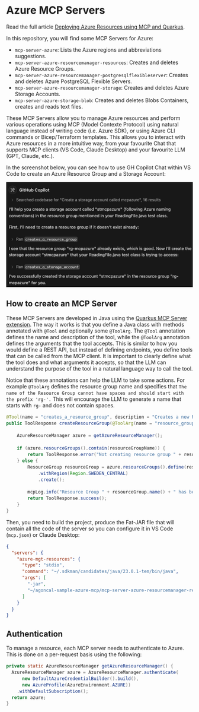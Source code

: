 # Azure MCP Servers

Read the full article [Deploying Azure Resources using MCP and Quarkus](https://www.linkedin.com/pulse/deploying-azure-resources-using-mcp-quarkus-antonio-goncalves-jjaqe).

In this repository, you will find some MCP Servers for Azure:

* `mcp-server-azure`: Lists the Azure regions and abbreviations suggestions.
* `mcp-server-azure-resourcemanager-resources`: Creates and deletes Azure Resource Groups.
* `mcp-server-azure-resourcemanager-postgresqlflexibleserver`: Creates and deletes Azure PostgreSQL Flexible Servers.
* `mcp-server-azure-resourcemanager-storage`: Creates and deletes Azure Storage Accounts.
* `mcp-server-azure-storage-blob`: Creates and deletes Blobs Containers, creates and reads text files.

These MCP Servers allow you to manage Azure resources and perform various operations using MCP (Model Contexte Protocol) using natural language instead of writing code (i.e. Azure SDK), or using Azure CLI commands or Bicep/Terraform templates.
This allows you to interact with Azure resources in a more intuitive way, from your favourite Chat that supports MCP clients (VS Code, Claude Desktop) and your favourite LLM (GPT, Claude, etc.).

In the screenshot below, you can see how to use GH Copilot Chat within VS Code to create an Azure Resource Group and a Storage Account:

![mcp.png](mcp.png)

## How to create an MCP Server

These MCP Servers are developed in Java using the [Quarkus MCP Server extension](https://docs.quarkiverse.io/quarkus-mcp-server/dev/).
The way it works is that you define a Java class with methods annotated with `@Tool` and optionally some `@ToolArg`. 
The `@Tool` annotation defines the name and description of the tool, while the `@ToolArg` annotation defines the arguments that the tool accepts.
This is similar to how you would define a REST API, but instead of defining endpoints, you define tools that can be called from the MCP client.
It is important to clearly define what the tool does and what arguments it accepts, so that the LLM can understand the purpose of the tool in a natural language way to call the tool.

Notice that these annotations can help the LLM to take some actions.
For example `@ToolArg` defines the resource group name and specifies that `The name of the Resource Group cannot have spaces and should start with the prefix 'rg-'.`
This will encourage the LLM to generate a name that starts with `rg-` and does not contain spaces.

```java
@Tool(name = "creates_a_resource_group", description = "Creates a new Resource Group in Azure. If the Resource Group already exists, the operation fails.")
public ToolResponse createResourceGroup(@ToolArg(name = "resource_group_name", description = "The name of the Resource Group to be created. A Resource Group in Azure is a container that holds related resources (storage account, database, message hubs...). The name of the Resource Group cannot have spaces and should start with the prefix 'rg-'. Add the prefix 'rg-' if it's not there.") String resourceGroupName, McpLog mcpLog) {

    AzureResourceManager azure = getAzureResourceManager();

    if (azure.resourceGroups().contain(resourceGroupName)) {
        return ToolResponse.error("Not creating resource group " + resourceGroupName + " because it already exists");
    } else {
        ResourceGroup resourceGroup = azure.resourceGroups().define(resourceGroupName)
            .withRegion(Region.SWEDEN_CENTRAL)
            .create();

        mcpLog.info("Resource Group " + resourceGroup.name() + " has been created");
        return ToolResponse.success();
    }
}
```

Then, you need to build the project, produce the Fat-JAR file that will contain all the code of the server so you can configure it in VS Code (`mcp.json`) or Claude Desktop:

```json
{
  "servers": {
    "azure-mgt-resources": {
      "type": "stdio",
      "command": "~/.sdkman/candidates/java/23.0.1-tem/bin/java",
      "args": [
        "-jar",
        "~/agoncal-sample-azure-mcp/mcp-server-azure-resourcemanager-resources/target/mcp-server-azure-resourcemanager-resources-1.0.0-SNAPSHOT-runner.jar"
      ]
    }
  }
}
```

## Authentication

To manage a resource, each MCP server needs to authenticate to Azure. This is done on a per-request basis using the following:

```java
private static AzureResourceManager getAzureResourceManager() {
  AzureResourceManager azure = AzureResourceManager.authenticate(
      new DefaultAzureCredentialBuilder().build(),
      new AzureProfile(AzureEnvironment.AZURE))
    .withDefaultSubscription();
  return azure;
}
```
